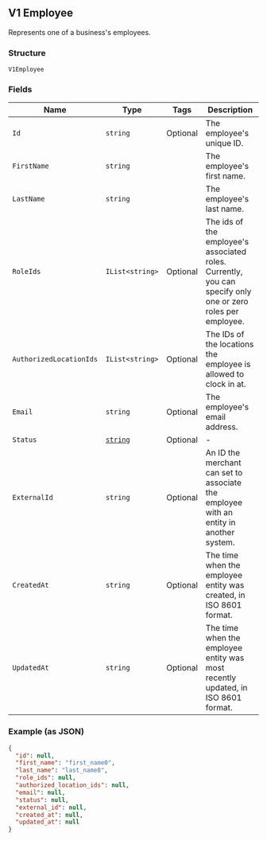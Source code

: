 ## V1 Employee

Represents one of a business's employees.

### Structure

`V1Employee`

### Fields

| Name | Type | Tags | Description |
|  --- | --- | --- | --- |
| `Id` | `string` | Optional | The employee's unique ID. |
| `FirstName` | `string` |  | The employee's first name. |
| `LastName` | `string` |  | The employee's last name. |
| `RoleIds` | `IList<string>` | Optional | The ids of the employee's associated roles. Currently, you can specify only one or zero roles per employee. |
| `AuthorizedLocationIds` | `IList<string>` | Optional | The IDs of the locations the employee is allowed to clock in at. |
| `Email` | `string` | Optional | The employee's email address. |
| `Status` | [`string`](/doc/models/v1-employee-status.md) | Optional | - |
| `ExternalId` | `string` | Optional | An ID the merchant can set to associate the employee with an entity in another system. |
| `CreatedAt` | `string` | Optional | The time when the employee entity was created, in ISO 8601 format. |
| `UpdatedAt` | `string` | Optional | The time when the employee entity was most recently updated, in ISO 8601 format. |

### Example (as JSON)

```json
{
  "id": null,
  "first_name": "first_name0",
  "last_name": "last_name8",
  "role_ids": null,
  "authorized_location_ids": null,
  "email": null,
  "status": null,
  "external_id": null,
  "created_at": null,
  "updated_at": null
}
```

